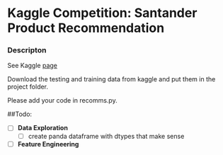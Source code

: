 # Kaggle Competition: Santander Product Recommendation



### Descripton

See Kaggle [page]("https://www.kaggle.com/c/santander-product-recommendation")

Download the testing and training data from kaggle and put them in the project folder.

Please add your code in recomms.py.

##Todo:
* [ ] **Data Exploration**
    * [ ] create panda dataframe with dtypes that make sense
* [ ] **Feature Engineering**
